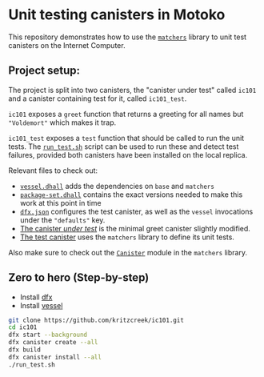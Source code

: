 # Unit testing canisters in Motoko

This repository demonstrates how to use the [`matchers`](https://github.com/kritzcreek/motoko-matchers) library to unit test canisters on the Internet Computer.

## Project setup:
The project is split into two canisters, the "canister under test" called `ic101` and a canister containing test for it,
called `ic101_test`.

`ic101` exposes a `greet` function that returns a greeting for all names but `"Voldemort"` which makes it trap.

`ic101_test` exposes a `test` function that should be called to run the unit tests. The [`run_test.sh`](./run_test.sh) script can be used to run these and detect test failures, provided both canisters have been installed on the local replica.

Relevant files to check out:
  - [`vessel.dhall`](./vessel.dhall) adds the dependencies on `base` and `matchers`
  - [`package-set.dhall`](./package-set.dhall) contains the exact versions needed to make this work at this point in time
  - [`dfx.json`](./dfx.json) configures the test canister, as well as the `vessel` invocations under the `"defaults"` key. 
  - [The canister _under test_](./src/ic101/main.mo) is the minimal greet canister slightly modified.
  - [The test canister](./src/ic101_test/main.mo) uses the `matchers` library to define its unit tests.

Also make sure to check out the [`Canister`](https://kritzcreek.github.io/motoko-matchers/Canister.html) module in the `matchers` library.

## Zero to hero (Step-by-step)
- Install [dfx](https://sdk.dfinity.org/docs/quickstart/quickstart.html#download-and-install)
- Install [vessel](https://github.com/kritzcreek/vessel/releases/tag/v0.5.1-alpha)
```bash
git clone https://github.com/kritzcreek/ic101.git
cd ic101
dfx start --background
dfx canister create --all
dfx build
dfx canister install --all
./run_test.sh
```